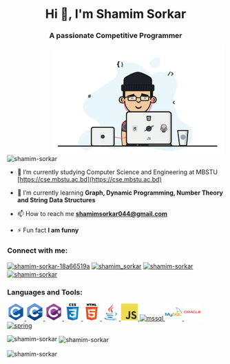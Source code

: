 <h1 align="center">Hi 👋, I'm Shamim Sorkar</h1>
<h3 align="center">A passionate Competitive Programmer</h3>

<img align = "right" alt = "coding" width = "400" src = "https://github.com/Shamim-Sorkar/Shamim-Sorkar/blob/main/Coding_Gif.gif">

<p align="left"> <img src="https://komarev.com/ghpvc/?username=shamim-sorkar&label=Profile%20views&color=0e75b6&style=flat" alt="shamim-sorkar" /> </p>

- 🔭 I’m currently studying Computer Science and Engineering at MBSTU [https://cse.mbstu.ac.bd](https://cse.mbstu.ac.bd)

- 🌱 I’m currently learning **Graph, Dynamic Programming, Number Theory and String Data Structures**

- 📫 How to reach me **shamimsorkar044@gmail.com**

- ⚡ Fun fact **I am funny**

<h3 align="left">Connect with me:</h3>
<p align="left">
<a href="https://linkedin.com/in/shamim-sorkar-18a66519a" target="blank"><img align="center" src="https://raw.githubusercontent.com/rahuldkjain/github-profile-readme-generator/master/src/images/icons/Social/linked-in-alt.svg" alt="shamim-sorkar-18a66519a" height="30" width="40" /></a>
<a href="https://www.codechef.com/users/shamim_sorkar" target="blank"><img align="center" src="https://cdn.jsdelivr.net/npm/simple-icons@3.1.0/icons/codechef.svg" alt="shamim_sorkar" height="30" width="40" /></a>
<a href="https://codeforces.com/profile/shamim-sorkar" target="blank"><img align="center" src="https://raw.githubusercontent.com/rahuldkjain/github-profile-readme-generator/master/src/images/icons/Social/codeforces.svg" alt="shamim-sorkar" height="30" width="40" /></a>
<a href="https://www.leetcode.com/shamim-sorkar" target="blank"><img align="center" src="https://raw.githubusercontent.com/rahuldkjain/github-profile-readme-generator/master/src/images/icons/Social/leet-code.svg" alt="shamim-sorkar" height="30" width="40" /></a>
</p>

<h3 align="left">Languages and Tools:</h3>
<p align="left"> <a href="https://www.cprogramming.com/" target="_blank" rel="noreferrer"> <img src="https://raw.githubusercontent.com/devicons/devicon/master/icons/c/c-original.svg" alt="c" width="40" height="40"/> </a> <a href="https://www.w3schools.com/cpp/" target="_blank" rel="noreferrer"> <img src="https://raw.githubusercontent.com/devicons/devicon/master/icons/cplusplus/cplusplus-original.svg" alt="cplusplus" width="40" height="40"/> </a> <a href="https://www.w3schools.com/cs/" target="_blank" rel="noreferrer"> <img src="https://raw.githubusercontent.com/devicons/devicon/master/icons/csharp/csharp-original.svg" alt="csharp" width="40" height="40"/> </a> <a href="https://www.w3schools.com/css/" target="_blank" rel="noreferrer"> <img src="https://raw.githubusercontent.com/devicons/devicon/master/icons/css3/css3-original-wordmark.svg" alt="css3" width="40" height="40"/> </a> <a href="https://www.w3.org/html/" target="_blank" rel="noreferrer"> <img src="https://raw.githubusercontent.com/devicons/devicon/master/icons/html5/html5-original-wordmark.svg" alt="html5" width="40" height="40"/> </a> <a href="https://www.java.com" target="_blank" rel="noreferrer"> <img src="https://raw.githubusercontent.com/devicons/devicon/master/icons/java/java-original.svg" alt="java" width="40" height="40"/> </a> <a href="https://developer.mozilla.org/en-US/docs/Web/JavaScript" target="_blank" rel="noreferrer"> <img src="https://raw.githubusercontent.com/devicons/devicon/master/icons/javascript/javascript-original.svg" alt="javascript" width="40" height="40"/> </a> <a href="https://www.microsoft.com/en-us/sql-server" target="_blank" rel="noreferrer"> <img src="https://www.svgrepo.com/show/303229/microsoft-sql-server-logo.svg" alt="mssql" width="40" height="40"/> </a> <a href="https://www.mysql.com/" target="_blank" rel="noreferrer"> <img src="https://raw.githubusercontent.com/devicons/devicon/master/icons/mysql/mysql-original-wordmark.svg" alt="mysql" width="40" height="40"/> </a> <a href="https://www.oracle.com/" target="_blank" rel="noreferrer"> <img src="https://raw.githubusercontent.com/devicons/devicon/master/icons/oracle/oracle-original.svg" alt="oracle" width="40" height="40"/> </a> <a href="https://spring.io/" target="_blank" rel="noreferrer"> <img src="https://www.vectorlogo.zone/logos/springio/springio-icon.svg" alt="spring" width="40" height="40"/> </a> </p>

<p><img align="left" src="https://github-readme-stats.vercel.app/api/top-langs?username=shamim-sorkar&show_icons=true&locale=en&layout=compact" alt="shamim-sorkar" /></p>

<p>&nbsp;<img align="center" src="https://github-readme-stats.vercel.app/api?username=shamim-sorkar&show_icons=true&locale=en" alt="shamim-sorkar" /></p>

<p><img align="center" src="https://github-readme-streak-stats.herokuapp.com/?user=shamim-sorkar&" alt="shamim-sorkar" /></p>
